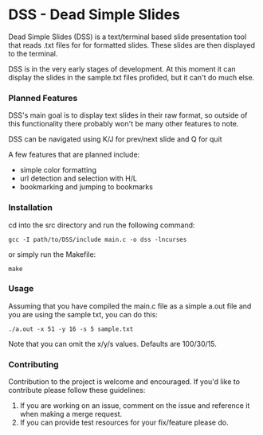 # DSS - Dead Simple Slides

Dead Simple Slides (DSS) is a text/terminal based slide presentation tool that reads .txt files for for formatted slides. These slides are then displayed to the terminal.

DSS is in the very early stages of development. At this moment it can display the slides in the sample.txt files profided, but it can't do much else. 

### Planned Features

DSS's main goal is to display text slides in their raw format, so outside of this functionality there probably won't be many other features to note.

DSS can be navigated using K/J for prev/next slide and Q for quit

A few features that are planned include:
+ simple color formatting
+ url detection and selection with H/L
+ bookmarking and jumping to bookmarks 

### Installation

cd into the src directory and run the following command:

`gcc -I path/to/DSS/include main.c -o dss -lncurses`

or simply run the Makefile:

`make`

### Usage

Assuming that you have compiled the main.c file as a simple a.out file and you are using the sample txt, you can do this:

`./a.out -x 51 -y 16 -s 5 sample.txt`

Note that you can omit the x/y/s values. Defaults are 100/30/15.

### Contributing

Contribution to the project is welcome and encouraged. If you'd like to contribute please follow these guidelines:
1. If you are working on an issue, comment on the issue and reference it when making a merge request.
2. If you can provide test resources for your fix/feature please do.
